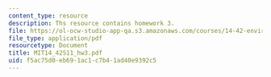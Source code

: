 ```yaml
---
content_type: resource
description: Ths resource contains homework 3.
file: https://ol-ocw-studio-app-qa.s3.amazonaws.com/courses/14-42-environmental-policy-and-economics-spring-2011/f5ac75d0eb691ac1c7b41ad40e9392c5_MIT14_42S11_hw3.pdf
file_type: application/pdf
resourcetype: Document
title: MIT14_42S11_hw3.pdf
uid: f5ac75d0-eb69-1ac1-c7b4-1ad40e9392c5
---
```

